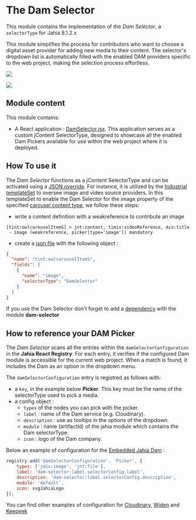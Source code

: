 # The Dam Selector

This module contains the implementation of the *Dam Selector*, a `selectorType` for Jahia 8.1.2.x

This module simplifies the process for contributors who want to choose a digital asset provider for adding new media to their content.
The selector's dropdown list is automatically filled with the enabled DAM providers specific to the web project,
making the selection process effortless.

![][001]

![][002]

## Module content
This module contains:
* A React application : [DamSelector.jsx][react:DamSelector.js].
  This application serves as a custom jContent SelectorType, designed to showcase all the enabled Dam Pickers available
  for use within the web project where it is deployed.

## How To use it
The *Dam Selector* functions as a jContent SelectorType and can be activated using a [JSON override][academy:override].
For instance, it is utilized by the [Industrial templateSet][git:industrial] to oversee image and video source providers.
In this templateSet to enable the Dam Selector for the image property of the specified [carousel content type][git:industrial:cnd], we follow these steps:
- write a content definition with a weakreference to contribute an image
```cnd
[tint:owlcarouselItemS] > jnt:content, timix:videoReference, mix:title
 - image (weakreference, picker[type='image']) mandatory
```
- create a [json file][git:industrial:override] with the following object :
```json
{
  "name": "tint:owlcarouselItemS",
  "fields": [
    {
      "name": "image",
      "selectorType": "DamSelector"
    }
  ]
}
```
If you use the Dam Selector don't forget to add a [dependency][git:industrial:pom.xml] with the module **dam-selector**

## How to reference your DAM Picker
The *Dam Selector* scans all the entries within the `damSelectorConfiguration` in the **Jahia React Registry**.
For each entry, it verifies if the configured Dam module is accessible for the current web project.
When a match is found, it includes the Dam as an option in the dropdown menu.

The `damSelectorConfiguration` entry is registred as follows with:
- a `key`, in the example below **Picker**. This key must be the name of the selectorType used to pick a media.
- a config object :
  - `types` of the nodes you can pick with the picker.
  - `label` : name of the Dam service (e.g. Cloudinary).
  - `description` : use as tooltips in the options of the dropdown.
  - `module` : name (artifactId) of the jahia module which contains the Dam selectorType.
  - `icon` : logo of the Dam company.

Below an example of configuration for the [Embedded Jahia Dam][jahiaConfig] :
```js
registry.add('damSelectorConfiguration', 'Picker', {
    types: ['jmix:image', 'jnt:file'],
    label: 'dam-selector:label.selectorConfig.label',
    description: 'dam-selector:label.selectorConfig.description',
    module: 'default',
    icon: svgJahiaLogo
});
```
You can find other examples of configuration for [Cloudinary][cloudyConfig], [Widen][widenConfig] and [Keepeek][keepeekConfig]

[001]: ./doc/images/001_selector.png
[002]: ./doc/images/002_choice.png

[react:DamSelector.js]: ./src/javascript/DamSelector/DamSelector.jsx
[git:industrial]: https://github.com/hduchesne/industrial
[git:industrial:cnd]: https://github.com/hduchesne/industrial/blob/main/src/main/resources/META-INF/definitions.cnd
[git:industrial:override]: https://github.com/hduchesne/industrial/blob/main/src/main/resources/META-INF/jahia-content-editor-forms/fieldsets/tint_owlcarouselItemS.json
[git:industrial:pom.xml]:https://github.com/hduchesne/industrial/blob/main/pom.xml
[academy:override]: https://academy.jahia.com/documentation/developer/jahia/8/extending-and-customizing-jahia-ui/customizing-content-editor-forms/examples-of-content-definition-json-overrides
[jahiaConfig]:./src/javascript/init.js
[cloudyConfig]:https://github.com/Jahia/cloudinary-picker/blob/main/src/javascript/init.js
[widenConfig]:https://github.com/Jahia/widen-asset-picker/blob/main/src/javascript/init.js
[keepeekConfig]:https://github.com/Jahia/keepicker/blob/main/src/javascript/init.js